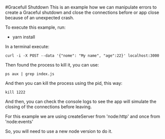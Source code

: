 #Gracefull Shutdown
This is an example how we can manipulate errors to create a Graceful shutdown and close the connections before or app close because of an unexpected crash.

To execute this example, run:
* yarn install

In a terminal execute:

`curl -i -X POST --data '{"nome": "My name", "age":22}' localhost:3000`

Then found the process to kill it, you can use:

`ps aux | grep index.js`

And then you can kill the process using the pid, this way:

`kill 1222`

And then, you can check the console logs to see the app will simulate the closing of the connections before leaving.

For this example we are using createServer from 'node:http' and once from 'node:events'

So, you will need to use a new node version to do it. 
